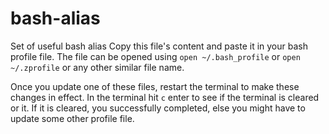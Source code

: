 # bash-alias
Set of useful bash alias
Copy this file's content and paste it in your bash profile file. The file can be opened using
    `open ~/.bash_profile`
or
    `open ~/.zprofile`
or any other similar file name.

Once you update one of these files, restart the terminal to make these changes in effect.
In the terminal hit `c` enter to see if the terminal is cleared or it. If it is cleared, you successfully completed, else you might have to update some other profile file.
